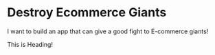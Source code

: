 # Destroy Ecommerce Giants
I want to build an app that can give a good fight to E-commerce giants!

This is Heading!
